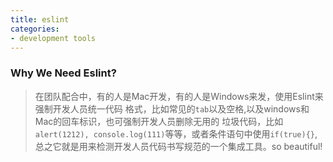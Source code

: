 ```yaml
---
title: eslint
categories:
- development tools
---
```


### Why We Need Eslint?    
>在团队配合中，有的人是Mac开发，有的人是Windows来发，使用Eslint来强制开发人员统一代码
>格式，比如常见的`tab`以及空格,以及windows和Mac的回车标识，也可强制开发人员删除无用的
>垃圾代码，比如`alert(1212), console.log(111)`等等，或者条件语句中使用`if(true){}`,
>总之它就是用来检测开发人员代码书写规范的一个集成工具。so beautiful!
